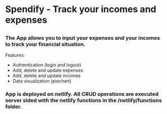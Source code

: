 # Spendify - Track your incomes and expenses 

##

### The App allows you to input your expenses and your incomes to track your financial situation.

Features:
- Authentication (login and logout)
- Add, delete and update expenses
- Add, delete and update incomes
- Data visualization (piechart)

### App is deployed on netlify. All CRUD operations are executed server sided with the netlify functions in the /netlify/functions folder. 